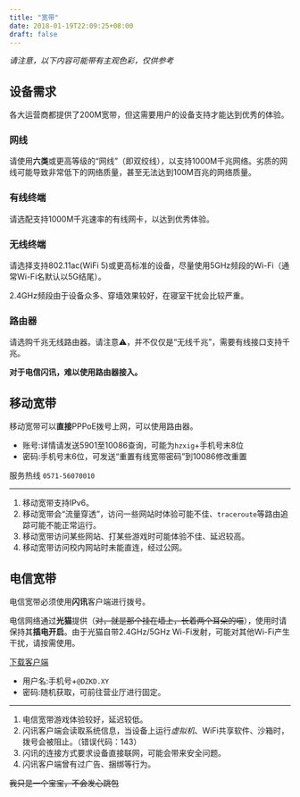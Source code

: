 ```yaml
---
title: "宽带"
date: 2018-01-19T22:09:25+08:00
draft: false
---
```


*请注意，以下内容可能带有主观色彩，仅供参考*

## 设备需求

各大运营商都提供了200M宽带，但这需要用户的设备支持才能达到优秀的体验。

### 网线

请使用**六类**或更高等级的“网线”（即双绞线），以支持1000M千兆网络。劣质的网线可能导致非常低下的网络质量，甚至无法达到100M百兆的网络质量。

### 有线终端

请选配支持1000M千兆速率的有线网卡，以达到优秀体验。

### 无线终端

请选择支持802.11ac(WiFi 5)或更高标准的设备，尽量使用5GHz频段的Wi-Fi（通常Wi-Fi名默认以5G结尾）。

2.4GHz频段由于设备众多、穿墙效果较好，在寝室干扰会比较严重。

### 路由器

请选购千兆无线路由器。请注意⚠️，并不仅仅是“无线千兆”，需要有线接口支持千兆。

**对于电信闪讯，难以使用路由器接入。**

## 移动宽带

移动宽带可以**直接**PPPoE拨号上网，可以使用路由器。

- 账号:详情请发送5901至10086查询，可能为`hzxig`+手机号末8位
- 密码:手机号末6位，可发送“重置有线宽带密码”到10086修改重置

服务热线 `0571-56070010`

------

1. 移动宽带支持IPv6。
1. 移动宽带会“流量穿透”，访问一些网站时体验可能不佳、`traceroute`等路由追踪可能不能正常运行。
1. 移动宽带访问某些网站、打某些游戏时可能体验不佳、延迟较高。
1. 移动宽带访问校内网站时未能直连，经过公网。

## 电信宽带

电信宽带必须使用**闪讯**客户端进行拨号。

电信网络通过**光猫**提供（~~对，就是那个挂在墙上，长着两个耳朵的喵~~），使用时请保持其**插电开启**。由于光猫自带2.4GHz/5GHz Wi-Fi发射，可能对其他Wi-Fi产生干扰，请按需使用。

[下载客户端](www.114school.cn/xytypt/typt/download/download.html)

- 用户名:手机号+`@DZKD.XY`
- 密码:随机获取，可前往营业厅进行固定。

------

1. 电信宽带游戏体验较好，延迟较低。
1. 闪讯客户端会读取系统信息，当设备上运行*虚拟机*、WiFi共享软件、沙箱时，拨号会被阻止。（错误代码：143）
1. 闪讯的连接方式要求设备直接联网，可能会带来安全问题。
1. 闪讯客户端曾有过广告、捆绑等行为。

~~我只是一个宝宝，不会发心跳包~~
